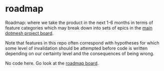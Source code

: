 # roadmap
Roadmap: where we take the product in the next 1-6 months in terms of feature categories which may break down into sets of epics in the [main dotmesh project board](https://github.com/orgs/dotmesh-io/projects/1).

Note that features in this repo often correspond with hypotheses for which some level of invalidation should be attempted before code is written depending on our certainty level and the consequences of being wrong.

No code here. Go look at the [roadmap board](https://github.com/dotmesh-io/roadmap/projects/1).
